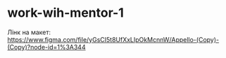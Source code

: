 # work-wih-mentor-1

Лінк на макет:
https://www.figma.com/file/yGsCI5t8UfXxLIpOkMcnnW/Appello-(Copy)-(Copy)?node-id=1%3A344
